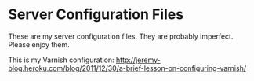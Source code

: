 # Server Configuration Files

These are my server configuration files. They are probably imperfect. Please enjoy them.

This is my Varnish configuration: http://jeremy-blog.heroku.com/blog/2011/12/30/a-brief-lesson-on-configuring-varnish/